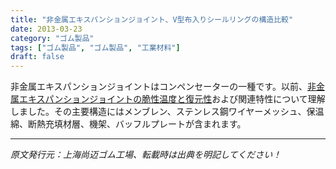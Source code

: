 ```yaml
---
title: "非金属エキスパンションジョイント、V型布入りシールリングの構造比較"
date: 2013-03-23
category: "ゴム製品"
tags: ["ゴム製品", "ゴム製品", "工業材料"]
draft: false
---
```


非金属エキスパンションジョイントはコンペンセーターの一種です。以前、[非金属エキスパンションジョイントの脆性温度と復元性](http://www.smpolymer.com/feijinshupengzhangjie/123/)および関連特性について理解しました。その主要構造にはメンブレン、ステンレス鋼ワイヤーメッシュ、保温綿、断熱充填材層、機架、バッフルプレートが含まれます。

---

*原文発行元：上海尚迈ゴム工場、転載時は出典を明記してください！*